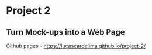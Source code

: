 # Project 2

## Turn Mock-ups into a Web Page

Github pages - https://lucascardelima.github.io/project-2/

